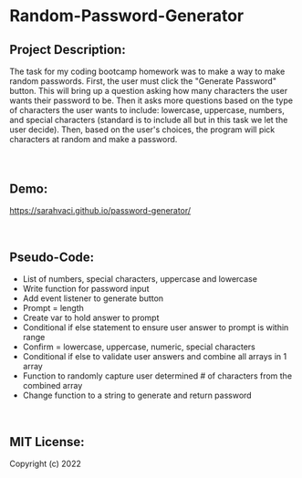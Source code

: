 # Random-Password-Generator


## Project Description:
The task for my coding bootcamp homework was to make a way to make random passwords. First, the user must click the "Generate Password" button. This will bring up a question asking how many characters the user wants their password to be. Then it asks more questions based on the type of characters the user wants to include: lowercase, uppercase, numbers, and special characters (standard is to include all but in this task we let the user decide). Then, based on the user's choices, the program will pick characters at random and make a password.



#### 

<br>



## Demo:
https://sarahvaci.github.io/password-generator/

<br>

## Pseudo-Code:
* List of numbers, special characters, uppercase and lowercase
* Write function for password input
* Add event listener to generate button
* Prompt = length
* Create var to hold answer to prompt
* Conditional if else statement to ensure user answer to prompt is within range
* Confirm = lowercase, uppercase, numeric, special characters
* Conditional if else to validate user answers and combine all arrays in 1 array
* Function to randomly capture user determined # of characters from the combined array
* Change function to a string to generate and return password

<br>


## MIT License:

Copyright (c) 2022 
